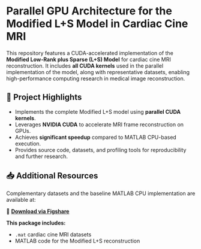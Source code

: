 # Parallel GPU Architecture for the Modified L+S Model in Cardiac Cine MRI

This repository features a CUDA-accelerated implementation of the **Modified Low-Rank plus Sparse (L+S) Model** for cardiac cine MRI reconstruction. It includes **all CUDA kernels** used in the parallel implementation of the model, along with representative datasets, enabling high-performance computing research in medical image reconstruction.

## 🔧 Project Highlights

- Implements the complete Modified L+S model using **parallel CUDA kernels**.
- Leverages **NVIDIA CUDA** to accelerate MRI frame reconstruction on GPUs.
- Achieves **significant speedup** compared to MATLAB CPU-based execution.
- Provides source code, datasets, and profiling tools for reproducibility and further research.

## 📥 Additional Resources

Complementary datasets and the baseline MATLAB CPU implementation are available at:

🔗 **[Download via Figshare](https://figshare.com/s/b28d3066076439ae680d)**

**This package includes:**
- `.mat` cardiac cine MRI datasets
- MATLAB code for the Modified L+S reconstruction
